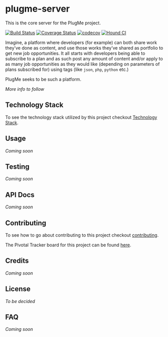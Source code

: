 # plugme-server
This is the core server for the PlugMe project.

[![Build Status](https://travis-ci.org/PlugMe-ng/plugme-server.svg?branch=staging)](https://travis-ci.org/PlugMe-ng/plugme-server)
[![Coverage Status](https://coveralls.io/repos/github/PlugMe-ng/plugme-server/badge.svg?branch=staging)](https://coveralls.io/github/PlugMe-ng/plugme-server?branch=staging)
[![codecov](https://codecov.io/gh/PlugMe-ng/plugme-server/branch/staging/graph/badge.svg)](https://codecov.io/gh/PlugMe-ng/plugme-server)
[![Hound CI](https://camo.githubusercontent.com/23ee7a697b291798079e258bbc25434c4fac4f8b/68747470733a2f2f696d672e736869656c64732e696f2f62616467652f50726f7465637465645f62792d486f756e642d6138373364312e737667)](https://houndci.com)

Imagine, a platform where developers (for example) can both share work they’ve done as content, and use those works they’ve shared as portfolio to get new job opportunities. It all starts with developers being able to subscribe to a plan and as such post any amount of content and/or apply to as many job opportunities as they would like (depending on parameters of plans subscribed for) using tags (like `json`, `php`, `python` etc.)

PlugMe seeks to be such a platform.

_More info to follow_

## Technology Stack

To see the technology stack utilized by this project checkout [Technology Stack](https://github.com/PlugMe-ng/plugme-server/wiki/Technology-Stack).

## Usage

_Coming soon_

## Testing

_Coming soon_

## API Docs

_Coming soon_

## Contributing

To see how to go about contributing to this project checkout [contributing](contributing.md).

The Pivotal Tracker board for this project can be found [here](https://www.pivotaltracker.com/n/projects/2160096).

## Credits

_Coming soon_

## License

_To be decided_

## FAQ

_Coming soon_
